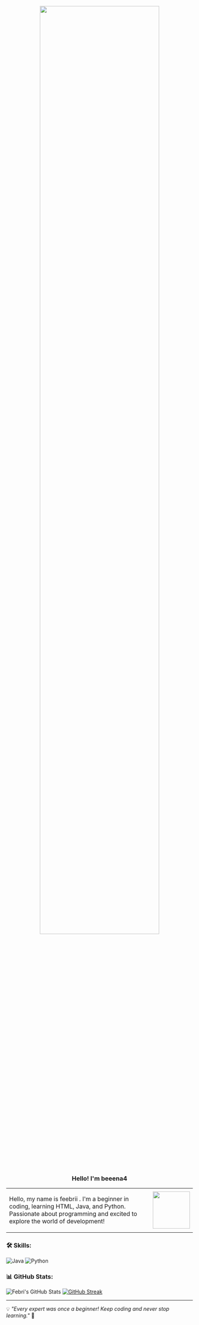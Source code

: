 
<p align="center">
  <img src="https://media.giphy.com/media/VbjGDid2RXgTjheXo2/giphy.gif" style="width: 80%; max-width: 800px; height: auto;">
</p>

<h3 align="center">
  Hello! I'm beeena4
</h3>

<div align="left">
  <table>
    <tr>
      <td>
        <p>
          Hello, my name is feebrii .
          I'm a beginner in coding, learning HTML, Java, and Python. 
          Passionate about programming and excited to explore the world of development!
        </p>
      </td>
      <td>
        <img src="https://media.giphy.com/media/7DxEk8Nm2fOjy06jtP/giphy.gif" width="100">
      </td>
    </tr>
  </table>
</div>

### 🛠️ Skills:
![Java](https://img.shields.io/badge/Java-007396?style=for-the-badge&logo=java&logoColor=white)
![Python](https://img.shields.io/badge/Python-3776AB?style=for-the-badge&logo=python&logoColor=white)

### 📊 GitHub Stats:
![Febri's GitHub Stats](https://github-readme-stats.vercel.app/api?username=beeena4&show_icons=true&theme=radical)
[![GitHub Streak](https://streak-stats.demolab.com/?user=beeena4&theme=radical)](https://git.io/streak-stats)


---
💡 *"Every expert was once a beginner! Keep coding and never stop learning."* 🚀
